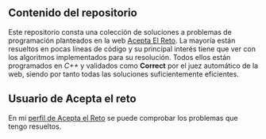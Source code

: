 ## Contenido del repositorio
Este repositorio consta una colección de soluciones a problemas de programación planteados en la web [Acepta El Reto](https://www.aceptaelreto.com/). La mayoría están resueltos en pocas líneas de código y su principal interés tiene que ver con los algoritmos implementados para su resolución.
Todos ellos están programados en *C++* y validados como **Correct** por el juez automático de la web, siendo por tanto todas las soluciones suficientemente eficientes.

## Usuario de Acepta el reto
En mi [perfil de Acepta el Reto](https://www.aceptaelreto.com/user/profile.php?id=4260) se puede comprobar los problemas que tengo resueltos.
